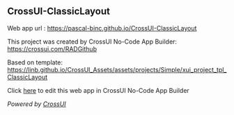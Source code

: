 ## CrossUI-ClassicLayout
Web app url : https://pascal-binc.github.io/CrossUI-ClassicLayout

This project was created by CrossUI No-Code App Builder: https://crossui.com/RADGithub

Based on template: https://linb.github.io/CrossUI_Assets/assets/projects/Simple/xui_project_tpl_ClassicLayout

Click [here](https://crossui.com/RADGithub/#!from=github&owner=pascal-binc&repo=CrossUI-ClassicLayout) to edit this web app in CrossUI No-Code App Builder

<i>Powered by [CrossUI](https://crossui.com)</i>
